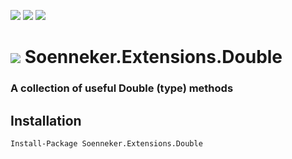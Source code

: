 [![](https://img.shields.io/nuget/v/Soenneker.Extensions.Double.svg?style=for-the-badge)](https://www.nuget.org/packages/Soenneker.Extensions.Double/)
[![](https://img.shields.io/github/actions/workflow/status/soenneker/soenneker.extensions.double/publish.yml?style=for-the-badge)](https://github.com/soenneker/soenneker.extensions.double/actions/workflows/publish.yml)
[![](https://img.shields.io/nuget/dt/Soenneker.Extensions.Double.svg?style=for-the-badge)](https://www.nuget.org/packages/Soenneker.Extensions.Double/)

# ![](https://user-images.githubusercontent.com/4441470/224455560-91ed3ee7-f510-4041-a8d2-3fc093025112.png) Soenneker.Extensions.Double
### A collection of useful Double (type) methods

## Installation

```
Install-Package Soenneker.Extensions.Double
```
